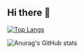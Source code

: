 ## Hi there 👋


[![Top Langs](https://github-readme-stats.vercel.app/api/top-langs/?username=HenryPark62)](https://github.com/anuraghazra/github-readme-stats)

![Anurag's GitHub stats](https://github-readme-stats.vercel.app/api?username=HenryPark62&hide=contribs,prs&show_icons=true&theme=테마)


<!--
**HenryPark62/HenryPark62** is a ✨ _special_ ✨ repository because its `README.md` (this file) appears on your GitHub profile.

Here are some ideas to get you started:

- 🔭 I’m currently working on ...
- 🌱 I’m currently learning ...
- 👯 I’m looking to collaborate on ...
- 🤔 I’m looking for help with ...
- 💬 Ask me about ...
- 📫 How to reach me: ...
- 😄 Pronouns: ...
- ⚡ Fun fact: ...
-->
